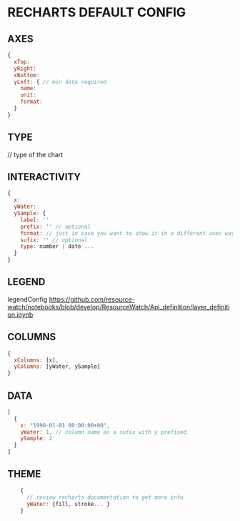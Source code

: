 # RECHARTS DEFAULT CONFIG

## AXES

```js
{
  xTop:
  yRight:
  xBottom:
  yLeft: { // min data required
    name:
    unit:
    format:
  }
}
```

## TYPE

// type of the chart

## INTERACTIVITY

```js
{
  x:
  yWater:
  ySample: {
    label: ''
    prefix: '' // optional
    format: // just in case you want to show it in a different axes way
    sufix: '' // optional
    type: number | date ...
  }
}
```

## LEGEND

legendConfig <https://github.com/resource-watch/notebooks/blob/develop/ResourceWatch/Api_definition/layer_definition.ipynb>

## COLUMNS

```js
{
  xColumns: [x],
  yColumns: [yWater, ySample]
}
```

## DATA

```js
[
  {
    x: "1990-01-01 00:00:00+00",
    yWater: 1, // column name as a sufix with y prefixed
    ySample: 2
  }
]
```

## THEME

```js
    {
      // review recharts documentation to get more info
      yWater: {fill, stroke... }
    }
```